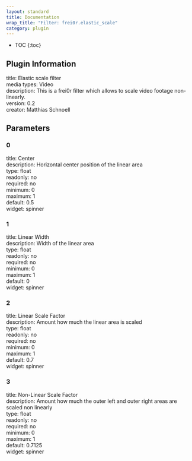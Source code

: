 ```yaml
---
layout: standard
title: Documentation
wrap_title: "Filter: frei0r.elastic_scale"
category: plugin
---
```

* TOC
{:toc}

## Plugin Information

title: Elastic scale filter  
media types:
Video  
description: This is a frei0r filter which allows to scale video footage non-linearly.  
version: 0.2  
creator: Matthias Schnoell  

## Parameters

### 0

title: Center    
description:
Horizontal center position of the linear area  
type: float  
readonly: no  
required: no  
minimum: 0  
maximum: 1  
default: 0.5  
widget: spinner  

### 1

title: Linear Width    
description:
Width of the linear area  
type: float  
readonly: no  
required: no  
minimum: 0  
maximum: 1  
default: 0  
widget: spinner  

### 2

title: Linear Scale Factor    
description:
Amount how much the linear area is scaled  
type: float  
readonly: no  
required: no  
minimum: 0  
maximum: 1  
default: 0.7  
widget: spinner  

### 3

title: Non-Linear Scale Factor    
description:
Amount how much the outer left and outer right areas are scaled non linearly  
type: float  
readonly: no  
required: no  
minimum: 0  
maximum: 1  
default: 0.7125  
widget: spinner  

